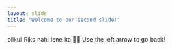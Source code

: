 ```yaml
---
layout: slide
title: "Welcome to our second slide!"
---
```

bilkul Riks nahi lene ka 🤣🤣
Use the left arrow to go back!
